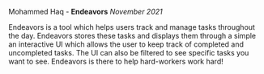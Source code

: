 Mohammed Haq - **Endeavors** 
_November 2021_ 

Endeavors is a tool which helps users track and manage tasks throughout the day. Endeavors stores these tasks and displays them through a simple an interactive UI which allows the user to keep track of completed and uncompleted tasks. The UI can also be filtered to see specific tasks you want to see. Endeavors is there to help hard-workers work hard!
